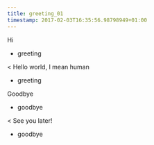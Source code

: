 ```yaml
---
title: greeting_01
timestamp: 2017-02-03T16:35:56.98798949+01:00
---
```


Hi
* greeting

< Hello world, I mean human
* greeting

Goodbye
* goodbye

< See you later!
* goodbye
